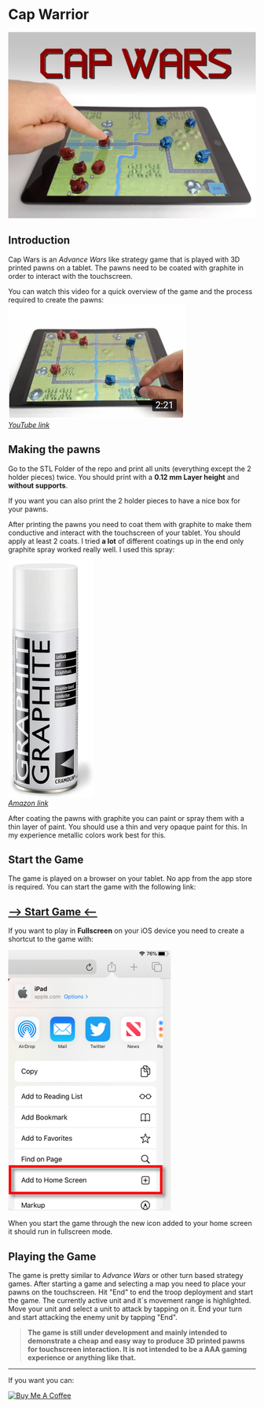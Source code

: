 # Cap Warrior

![](Thumbnail.jpg) 

## Introduction
Cap Wars is an *Advance Wars* like strategy game that is played with 3D printed pawns on a tablet. The pawns need to be coated with graphite in order to interact with the touchscreen.

You can watch this video for a quick overview of the game and the process required to create the pawns:  
[![IMAGE ALT TEXT HERE](Video.PNG)](https://youtu.be/SLH1cwr5F_g)  
*[YouTube link](https://youtu.be/SLH1cwr5F_g)*

## Making the pawns
Go to the STL Folder of the repo and print all units (everything except the 2 holder pieces) twice. You should print with a **0.12 mm Layer height** and **without supports**. 

If you want you can also print the 2 holder pieces to have a nice box for your pawns.

After printing the pawns you need to coat them with graphite to make them conductive and interact with the touchscreen of your tablet. You should apply at least 2 coats. I tried **a lot** of different coatings up in the end only graphite spray worked really well. I used this spray:

[![](Spray.PNG)](https://www.amazon.de/gp/product/B00OG1LI1O)  
*[Amazon link](https://www.amazon.de/gp/product/B00OG1LI1O)*

After coating the pawns with graphite you can paint or spray them with a thin layer of paint. You should use a thin and very opaque paint for this. In my experience metallic colors work best for this.

## Start the Game
The game is played on a browser on your tablet. No app from the app store is required. You can start the game with the following link:

## [--> Start Game <--](https://sakati84.github.io/CapWarrior/index.html)

If you want to play in **Fullscreen** on your iOS device you need to create a shortcut to the game with:

![](HomeScreen.PNG)

When you start the game through the new icon added to your home screen it should run in fullscreen mode.

## Playing the Game
The game is pretty similar to *Advance Wars* or other turn based strategy games. After starting a game and selecting a map you need to place your pawns on the touchscreen. Hit "End" to end the troop deployment and start the game. The currently active unit and it´s movement range is highlighted. Move your unit and select a unit to attack by tapping on it. End your turn and start attacking the enemy unit by tapping "End".

> **The game is still under development and mainly intended to demonstrate a cheap and easy way to produce 3D printed pawns for touchscreen interaction. It is not intended to be a AAA gaming experience or anything like that.**


---
If you want you can:

<a href="https://www.buymeacoffee.com/sakati" target="_blank"><img src="https://cdn.buymeacoffee.com/buttons/v2/default-yellow.png" alt="Buy Me A Coffee" width="150" height="40" ></a>
